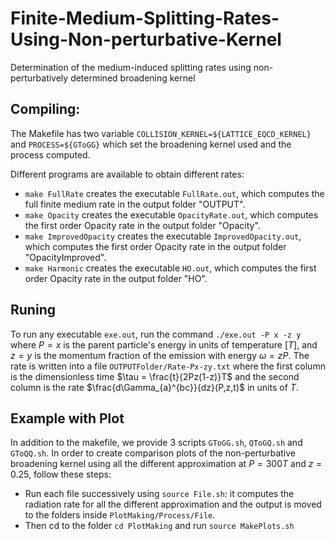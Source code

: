 # Finite-Medium-Splitting-Rates-Using-Non-perturbative-Kernel
Determination of the medium-induced splitting rates using non-perturbatively determined broadening kernel

## Compiling: 
The Makefile has two variable `COLLISION_KERNEL=${LATTICE_EQCD_KERNEL}` and `PROCESS=${GToGG}` which set the broadening kernel used and the process computed. 

Different programs are available to obtain different rates: 
- `make FullRate` creates the executable `FullRate.out`, which computes the full finite medium rate in the output folder "OUTPUT".
- `make Opacity` creates the executable `OpacityRate.out`, which computes the first order Opacity rate in the output folder "Opacity". 
- `make ImprovedOpacity` creates the executable `ImprovedOpacity.out`, which computes the first order Opacity rate in the output folder "OpacityImproved". 
- `make Harmonic` creates the executable `HO.out`, which computes the first order Opacity rate in the output folder "HO". 


## Runing 

To run any executable `exe.out`, run the command `./exe.out -P x -z y` where $P=x$ is the parent particle's energy in units of temperature $[T]$, and $z=y$ is the momentum fraction of the emission with energy $\omega= zP$. 
The rate is written into a file `OUTPUTFolder/Rate-Px-zy.txt` where the first column is the dimensionless time $\tau = \frac{t}{2Pz(1-z)}T$ and the second column is the rate $\frac{d\Gamma_{a}^{bc}}{dz}(P,z,t)$ in units of $T$. 


## Example with Plot
In addition to the makefile, we provide 3 scripts `GToGG.sh`, `QToGQ.sh` and `GToQQ.sh`. In order to create comparison plots of the non-perturbative broadening kernel using all the different approximation at $P=300T$ and $z=0.25$, follow these steps:

- Run each file successively using `source File.sh`: it computes the radiation rate for all the different approximation and the output is moved to the folders inside `PlotMaking/Process/File`. 
- Then cd to the folder `cd PlotMaking` and run `source MakePlots.sh`
